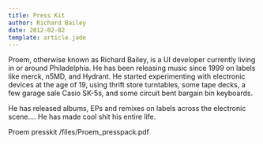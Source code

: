```yaml
---
title: Press Kit
author: Richard Bailey
date: 2012-02-02
template: article.jade
---
```


Proem, otherwise known as Richard Bailey, is a UI developer currently living in or around Philadelphia. He has been releasing music since 1999 on labels like merck, n5MD, and Hydrant. He started experimenting with electronic devices at the age of 19, using thrift store turntables, some tape decks, a few garage sale Casio SK-5s, and some circuit bent bargain bin keyboards.

He has released albums, EPs and remixes on labels across the electronic scene.... He has made cool shit his entire life.

Proem presskit
/files/Proem_presspack.pdf